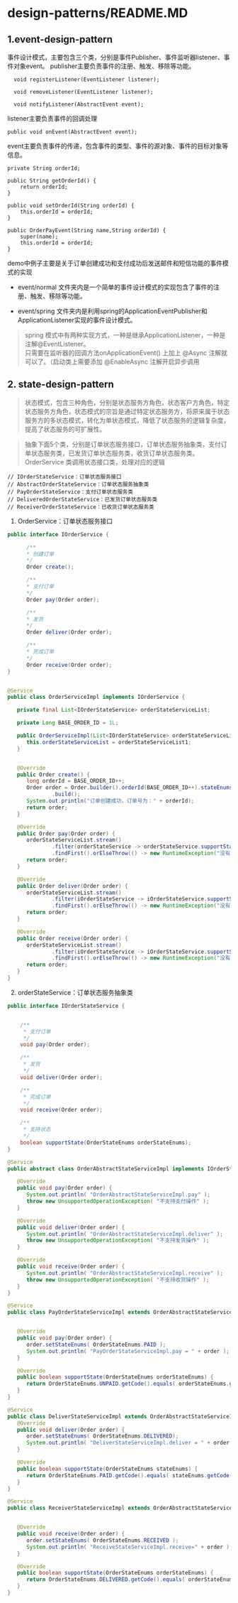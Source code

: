 # design-patterns/README.MD

## 1.event-design-pattern
   
   事件设计模式，主要包含三个类，分别是事件Publisher、事件监听器listener、事件对象event。
   publisher主要负责事件的注册、触发、移除等功能。
      
      void registerListener(EventListener listener);

      void removeListener(EventListener listener);

      void notifyListener(AbstractEvent event);

   listener主要负责事件的回调处理

    public void onEvent(AbstractEvent event);


   event主要负责事件的传递，包含事件的类型、事件的源对象、事件的目标对象等信息。
    
    private String orderId;

    public String getOrderId() {
        return orderId;
    }

    public void setOrderId(String orderId) {
        this.orderId = orderId;
    }

    public OrderPayEvent(String name,String orderId) {
        super(name);
        this.orderId = orderId;
    }

   demo中例子主要是关于订单创建成功和支付成功后发送邮件和短信功能的事件模式的实现

   - event/normal 文件夹内是一个简单的事件设计模式的实现包含了事件的注册、触发、移除等功能。
   
   - event/spring 文件夹内是利用spring的ApplicationEventPublisher和ApplicationListener实现的事件设计模式。  
   > spring 模式中有两种实现方式，一种是继承ApplicationListener，一种是注解@EventListener。  
   > 只需要在监听器的回调方法onApplicationEvent() 上加上 @Async 注解就可以了。（启动类上需要添加 @EnableAsync 注解开启异步调用
   

## 2. state-design-pattern
> 状态模式，包含三种角色，分别是状态服务方角色，状态客户方角色，特定状态服务方角色，状态模式的宗旨是通过特定状态服务方，将原来属于状态服务方的多状态模式，转化为单状态模式，降低了状态服务的逻辑复杂度，提高了状态服务的可扩展性。

> 抽象下面5个类，分别是订单状态服务接口，订单状态服务抽象类，支付订单状态服务类，已发货订单状态服务类，收货订单状态服务类。
> OrderService 类调用状态接口类，处理对应的逻辑
~~~
// IOrderStateService：订单状态服务接口 
// AbstractOrderStateService：订单状态服务抽象类
// PayOrderStateService：支付订单状态服务类
// DeliveredOrderStateService：已发货订单状态服务类
// ReceiverOrderStateService：已收货订单状态服务类
~~~

1. OrderService：订单状态服务接口
~~~java
public interface IOrderService {

      /**
      * 创建订单
      */
      Order create();

      /**
      * 支付订单
      */
      Order pay(Order order);

      /**
      * 发货
      */
      Order deliver(Order order);

      /**
      * 完成订单
      */
      Order receive(Order order);
}


@Service
public class OrderServiceImpl implements IOrderService {

   private final List<IOrderStateService> orderStateServiceList;

   private Long BASE_ORDER_ID = 1L;

   public OrderServiceImpl(List<IOrderStateService> orderStateServiceList1) {
      this.orderStateServiceList = orderStateServiceList1;
   }


   @Override
   public Order create() {
      long orderId = BASE_ORDER_ID++;
      Order order = Order.builder().orderId(BASE_ORDER_ID++).stateEnums(OrderStateEnums.UNPAID)
              .build();
      System.out.println("订单创建成功，订单号为：" + orderId);
      return order;
   }

   @Override
   public Order pay(Order order) {
      orderStateServiceList.stream()
              .filter(orderStateService -> orderStateService.supportState(order.getStateEnums()))
              .findFirst().orElseThrow(() -> new RuntimeException("没有找到对应的状态")).pay(order);
      return order;
   }

   @Override
   public Order deliver(Order order) {
      orderStateServiceList.stream()
              .filter(iOrderStateService -> iOrderStateService.supportState(order.getStateEnums()))
              .findFirst().orElseThrow(() -> new RuntimeException("没有找到对应的状态")).deliver(order);
      return order;
   }

   @Override
   public Order receive(Order order) {
      orderStateServiceList.stream()
              .filter(iOrderStateService -> iOrderStateService.supportState(order.getStateEnums()))
              .findFirst().orElseThrow(() -> new RuntimeException("没有找到对应的状态")).receive(order);
      return order;
   }
}
~~~
2. orderStateService：订单状态服务抽象类
~~~java
public interface IOrderStateService {


    /**
     * 支付订单
     */
    void pay(Order order);

    /**
     * 发货
     */
    void deliver(Order order);

    /**
     * 完成订单
     */
    void receive(Order order);

    /**
     * 支持状态
     */
    boolean supportState(OrderStateEnums orderStateEnums);
}

@Service
public abstract class OrderAbstractStateServiceImpl implements IOrderStateService {

   @Override
   public void pay(Order order) {
      System.out.println( "OrderAbstractStateServiceImpl.pay" );
      throw new UnsupportedOperationException( "不支持支付操作" );
   }

   @Override
   public void deliver(Order order) {
      System.out.println( "OrderAbstractStateServiceImpl.deliver" );
      throw new UnsupportedOperationException( "不支持发货操作" );
   }

   @Override
   public void receive(Order order) {
      System.out.println( "OrderAbstractStateServiceImpl.receive" );
      throw new UnsupportedOperationException( "不支持收货操作" );
   }
}

@Service
public class PayOrderStateServiceImpl extends OrderAbstractStateServiceImpl {


   @Override
   public void pay(Order order) {
      order.setStateEnums( OrderStateEnums.PAID );
      System.out.println( "PayOrderStateServiceImpl.pay = " + order );
   }

   @Override
   public boolean supportState(OrderStateEnums orderStateEnums) {
      return OrderStateEnums.UNPAID.getCode().equals( orderStateEnums.getCode() );
   }
}

@Service
public class DeliverStateServiceImpl extends OrderAbstractStateServiceImpl {
   @Override
   public void deliver(Order order) {
      order.setStateEnums( OrderStateEnums.DELIVERED);
      System.out.println( "DeliverStateServiceImpl.deliver = " + order );
   }

   @Override
   public boolean supportState(OrderStateEnums stateEnums) {
      return OrderStateEnums.PAID.getCode().equals( stateEnums.getCode() );
   }
}

@Service
public class ReceiverStateServiceImpl extends OrderAbstractStateServiceImpl {


   @Override
   public void receive(Order order) {
      order.setStateEnums( OrderStateEnums.RECEIVED );
      System.out.println( "ReceiveStateServiceImpl.receive=" + order );
   }

   @Override
   public boolean supportState(OrderStateEnums orderStateEnums) {
      return OrderStateEnums.DELIVERED.getCode().equals( orderStateEnums.getCode() );
   }
}
~~~

